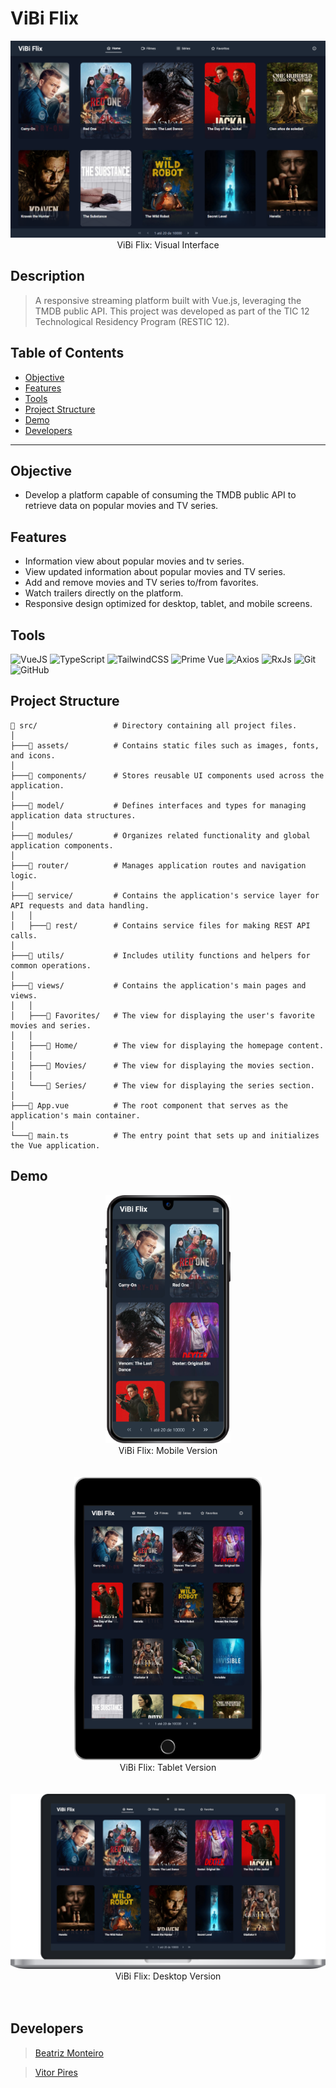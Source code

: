 # ViBi Flix

<div align="center">
    <img 
        src="./src/assets/images/vibi_flix_screenshot.png" 
        alt="Visual interface of ViBi Flix streaming platform" 
        title="Screenshot of the ViBi Flix streaming platform's visual interface" 
        width="full"
    /> 
</div>
<div align="center">
    ViBi Flix: Visual Interface
</div>

## Description

> A responsive streaming platform built with Vue.js, leveraging the TMDB public API. This project was developed as part of the TIC 12 Technological Residency Program (RESTIC 12).

## Table of Contents

- [Objective](#objective)
- [Features](#features)
- [Tools](#tools)
- [Project Structure](#project-structure)
- [Demo](#demo)
- [Developers](#developers)

---

## Objective

- Develop a platform capable of consuming the TMDB public API to retrieve data on popular movies and TV series.

## Features

- Information view about popular movies and tv series.
- View updated information about popular movies and TV series.
- Add and remove movies and TV series to/from favorites.
- Watch trailers directly on the platform.
- Responsive design optimized for desktop, tablet, and mobile screens.

## Tools

![VueJS](https://img.shields.io/badge/Vue%20js-35495E?style=for-the-badge&logo=vuedotjs&logoColor=4FC08D)
![TypeScript](https://img.shields.io/badge/typescript-%23007ACC.svg?style=for-the-badge&logo=typescript&logoColor=white)
![TailwindCSS](https://img.shields.io/badge/tailwindcss-%2338B2AC.svg?style=for-the-badge&logo=tailwind-css&logoColor=white)
![Prime Vue](https://img.shields.io/badge/primevue-020617.svg?style=for-the-badge&logo=primevue&logoColor=4FC08D)
![Axios](https://img.shields.io/badge/axios-671ddf?&style=for-the-badge&logo=axios&logoColor=white)
![RxJs](https://img.shields.io/badge/rxjs-D81B60.svg?style=for-the-badge&logo=rxjs&logoColor=white)
![Git](https://img.shields.io/badge/git-%23F05033.svg?style=for-the-badge&logo=git&logoColor=white)
![GitHub](https://img.shields.io/badge/GitHub-100000?style=for-the-badge&logo=github&logoColor=white)

## Project Structure

```
📁 src/                 # Directory containing all project files.
│
├───📁 assets/          # Contains static files such as images, fonts, and icons.
│
├───📁 components/      # Stores reusable UI components used across the application.
│
├───📁 model/           # Defines interfaces and types for managing application data structures.
│
├───📁 modules/         # Organizes related functionality and global application components.
│
├───📁 router/          # Manages application routes and navigation logic.
│
├───📁 service/         # Contains the application's service layer for API requests and data handling.
│   │
│   ├───📁 rest/        # Contains service files for making REST API calls.
│
├───📁 utils/           # Includes utility functions and helpers for common operations.
│
├───📁 views/           # Contains the application's main pages and views.
│   │
│   ├───📁 Favorites/   # The view for displaying the user's favorite movies and series.
│   │
│   ├───📁 Home/        # The view for displaying the homepage content.
│   │
│   ├───📁 Movies/      # The view for displaying the movies section.
│   │
│   └───📁 Series/      # The view for displaying the series section.
│
├───📄 App.vue          # The root component that serves as the application's main container.
│
└───📄 main.ts          # The entry point that sets up and initializes the Vue application.
```

## Demo

<div align="center">
    <img 
        src="./src/assets/images/vibi_flix_mobile.png" 
        alt="ViBi Flix streaming features demonstration mobile version in GIF format" 
        title="ViBi Flix: Mobile Version" 
        width="200px"
    /> 
</div>
<div align="center">
    ViBi Flix: Mobile Version
</div>
<br />
<br />

<div align="center">
    <img 
        src="./src/assets/images/vibi_flix_tablet.png" 
        alt="ViBi Flix streaming features demonstration tablet version in GIF format" 
        title="ViBi Flix: Tablet Version" 
        width="300px"
    /> 
</div>
<div align="center">
    ViBi Flix: Tablet Version
</div>
<br />
<br />

<div align="center">
    <img 
        src="./src/assets/images/vibi_flix_desktop.png" 
        alt="ViBi Flix streaming features demonstration desktop version in GIF format" 
        title="ViBi Flix: Desktop Version" 
        width="800px"
    /> 
</div>
<div align="center">
    ViBi Flix: Desktop Version
</div>
<br />
<br />

## Developers

>[Beatriz Monteiro](https://github.com/thebiatriz)

>[Vitor Pires](https://github.com/vikpires)

  


